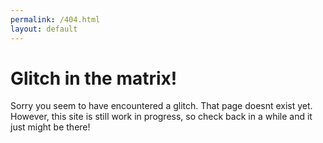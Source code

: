 ```yaml
---
permalink: /404.html
layout: default
---
```

# Glitch in the matrix!

Sorry you seem to have encountered a glitch. That page doesnt exist yet.
However, this site is still work in progress, so check back in a while and it just might be there!
